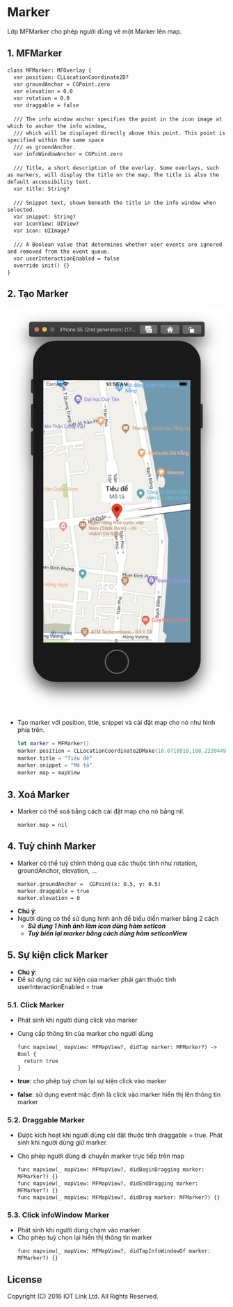 # Marker
Lớp MFMarker cho phép người dùng vẽ một Marker lên map.


## 1. MFMarker

  ``` switf
  class MFMarker: MFOverlay {
    var position: CLLocationCoordinate2D?
    var groundAnchor = CGPoint.zero
    var elevation = 0.0
    var rotation = 0.0
    var draggable = false

    /// The info window anchor specifies the point in the icon image at which to anchor the info window,
    /// which will be displayed directly above this point. This point is specified within the same space
    /// as groundAnchor.
    var infoWindowAnchor = CGPoint.zero

    /// Title, a short description of the overlay. Some overlays, such as markers, will display the title on the map. The title is also the default accessibility text.
    var title: String?

    /// Snippet text, shown beneath the title in the info window when selected.
    var snippet: String?
    var iconView: UIView?
    var icon: UIImage?

    /// A Boolean value that determines whether user events are ignored and removed from the event queue.
    var userInteractionEnabled = false
    override init() {}
  }
  ```

## 2. Tạo Marker 

![MAP4DSDK](https://raw.githubusercontent.com/map4d/map4d-ios-sdk/master/docs/resource/v1.4/4-marker.png) 
- Tạo marker với position, title, snippet và cài đặt map cho nó như hình phía trên.

  ```swift
  let marker = MFMarker()
  marker.position = CLLocationCoordinate2DMake(16.0718918,108.2239449)
  marker.title = "Tiêu đề"
  marker.snippet = "Mô tả"
  marker.map = mapView
  ```

## 3. Xoá Marker 

- Marker có thể xoá bằng cách cài đặt map cho nó bằng nil.
  ```
  marker.map = nil
  ```

## 4. Tuỳ chỉnh Marker

- Marker có thể tuỳ chỉnh thông qua các thuộc tính như rotation, groundAnchor, elevation, ...
  ``` 
  marker.groundAnchor =  CGPoint(x: 0.5, y: 0.5)
  marker.draggable = true
  marker.elevation = 0
  ```
- **Chú ý**:
- Người dùng có thể sử dụng hình ảnh để biểu diển marker bằng 2 cách
  - ***Sử dụng 1 hình ảnh làm icon dùng hàm setIcon***
  - ***Tuỳ biến lại marker bằng cách dùng hàm setIconView***

## 5. Sự kiện click Marker

  - **Chú ý**:
  - Để sử dụng các sự kiện của marker phải gán thuộc tính userInteractionEnabled = true
  
  ### 5.1. Click Marker
  - Phát sinh khi người dùng click vào marker
  - Cung cấp thông tin của marker cho người dùng
    ```
    func mapview(_ mapView: MFMapView?, didTap marker: MFMarker?) -> Bool {
      return true
    }
    ```

  - **true**: cho phép tuỳ chọn lại sự kiện click vào marker
  - **false**: sử dụng event mặc định là click vào marker hiển thị lên thông tin marker
  
  ### 5.2. Draggable Marker
  - Được kích hoạt khi người dùng cài đặt thuộc tính draggable = true. Phát sinh khi người dùng giữ marker.
  - Cho phép người dùng di chuyển marker trực tiếp trên map

    ```
    func mapview(_ mapView: MFMapView?, didBeginDragging marker: MFMarker?) {}
    func mapview(_ mapView: MFMapView?, didEndDragging marker: MFMarker?) {}
    func mapview(_ mapView: MFMapView?, didDrag marker: MFMarker?) {}
    ```
  
  ### 5.3. Click infoWindow Marker
  - Phát sinh khi người dùng chạm vào marker.
  - Cho phép tuỳ chọn lại hiển thị thông tin marker
    ```  
    func mapview(_ mapView: MFMapView?, didTapInfoWindowOf marker: MFMarker?) {}
    ```


License
-------

Copyright (C) 2016 IOT Link Ltd. All Rights Reserved.